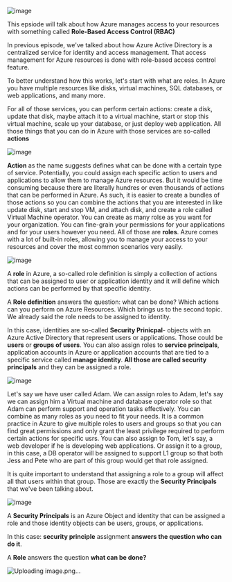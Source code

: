 ![image](https://github.com/user-attachments/assets/6635aa7f-4ad5-4736-9412-0766c2472793)

This epsiode will talk about how Azure manages access to your resources with something called **Role-Based Access Control (RBAC)**

In previous episode, we've talked about how Azure Active Directory is a centralized service for identity and access management. That access management for Azure resources is done with role-based access control feature. 

To better understand how this works, let's start with what are roles. In Azure you have multiple resources like disks, virtual machines, SQL databases, or web applications, and many more. 

For all of those services, you can perform certain actions: create a disk, update that disk, maybe attach it to a virtual machine, start or stop this virtual machine, scale up your database, or just deploy web application. All those things that you can do in Azure with those services are so-called **actions**


![image](https://github.com/user-attachments/assets/8d1ea739-d7d7-415e-b812-a48464c441de)

**Action** as the name suggests defines what can be done with a certain type of service. Potentially, you could assign each specific action to users and applications to allow them to manage Azure resources. But it would be time consuming because there are literally hundres or even thousands of actions that can be performed in Azure. As such, it is easier to create a bundles of those actions so you can combine the actions that you are interested in like update disk, start and stop VM, and attach disk, and create a role called Virtual Machine operator. You can create as many rolse as you want for your organization. You can fine-grain your permissions for your applications and for your users however you need. All of those are **roles**. Azure comes with a lot of built-in roles, allowing you to manage your access to your resources and cover the most common scenarios very easily.

![image](https://github.com/user-attachments/assets/9a463e65-9601-4b74-b8f7-352faa2de229)

A **role** in Azure, a so-called role definition is simply a collection of actions that can be assigned to user or application identity and it will define which actions can be performed by that specific identity. 

A **Role definition** answers the question: what can be done? Which actions can you perform on Azure Resources.
Which brings us to the second topic. We already said the role needs to be assigned to identity. 

In this case, identities are so-called **Security Prinicpal**- objects with an Azure Active Directory that represent users or applications. Those could be **users** or **groups of users**. You can also assign roles to **service principals**, application accounts in Azure or application accounts that are tied to a specific service called **manage identity**. **All those are called security principals** and they can be assigned a role.

![image](https://github.com/user-attachments/assets/5e168bb3-874e-41bd-96ed-2ff6e8cc1680)


Let's say we have user called Adam. We can assign roles to Adam, let's say we can assign him a Virtual machine and database operator role so that Adam can perform support and operation tasks effectively. You can combine as many roles as you need to fit your needs. It is a common practice in Azure to give multiple roles to users and groups so that you can find great permissions and only grant the least privilege required to perform certain actions for specific usrs. You can also assign to Tom, let's say, a web developer if he is developing web applications. Or assign it to a group, in this case, a DB operator will be assigned to support L1 group so that both Jess and Pete who are part of this group would get that role assigned. 

It is quite important to understand that assigning a role to a group will affect all that users within that group. 
Those are exactly the **Security Principals** that we've been talking about.

![image](https://github.com/user-attachments/assets/a3659bf0-b2ca-4799-ae8f-da269f7dc0f0)


A **Security Principals** is an Azure Object and identity that can be assigned a role and those identity objects can be users, groups, or applications.

In this case:
**security principle** assignment **answers the question who can do it**. 

A **Role** answers the question **what can be done?**

![Uploading image.png…]()
 
